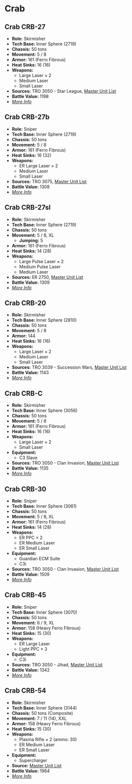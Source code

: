 # Crab
## Crab CRB-27
- **Role:** Skirmisher
- **Tech Base:** Inner Sphere (2719)
- **Chassis:** 50 tons
- **Movement:** 5 / 8
- **Armor:** 161 (Ferro Fibrous)
- **Heat Sinks:** 16 (16)
- **Weapons:**
  - Large Laser × 2
  - Medium Laser
  - Small Laser
- **Sources:** TRO 3050 - Star League, [Master Unit List](http://masterunitlist.info/Unit/Details/716/crab-crb-27)
- **Battle Value:** 1198
- [*More Info*](crab/crab_crb-27.md)

## Crab CRB-27b
- **Role:** Sniper
- **Tech Base:** Inner Sphere (2719)
- **Chassis:** 50 tons
- **Movement:** 5 / 8
- **Armor:** 161 (Ferro Fibrous)
- **Heat Sinks:** 16 (32)
- **Weapons:**
  - ER Large Laser × 2
  - Medium Laser
  - Small Laser
- **Sources:** TRO 3075, [Master Unit List](http://masterunitlist.info/Unit/Details/717/crab-crb-27b)
- **Battle Value:** 1308
- [*More Info*](crab/crab_crb-27b.md)

## Crab CRB-27sl
- **Role:** Skirmisher
- **Tech Base:** Inner Sphere (2719)
- **Chassis:** 50 tons
- **Movement:** 5 / 8, XL
  - **Jumping:** 5
- **Armor:** 161 (Ferro Fibrous)
- **Heat Sinks:** 14 (28)
- **Weapons:**
  - Large Pulse Laser × 2
  - Medium Pulse Laser
  - Medium Laser
- **Sources:** ER 2750, [Master Unit List](http://masterunitlist.info/Unit/Details/5873/crab-crb-27sl)
- **Battle Value:** 1309
- [*More Info*](crab/crab_crb-27sl.md)

## Crab CRB-20
- **Role:** Skirmisher
- **Tech Base:** Inner Sphere (2810)
- **Chassis:** 50 tons
- **Movement:** 5 / 8
- **Armor:** 144
- **Heat Sinks:** 16 (16)
- **Weapons:**
  - Large Laser × 2
  - Medium Laser
  - Small Laser
- **Sources:** TRO 3039 - Succession Wars, [Master Unit List](http://masterunitlist.info/Unit/Details/715/crab-crb-20)
- **Battle Value:** 1143
- [*More Info*](crab/crab_crb-20.md)

## Crab CRB-C
- **Role:** Skirmisher
- **Tech Base:** Inner Sphere (3056)
- **Chassis:** 50 tons
- **Movement:** 5 / 8
- **Armor:** 161 (Ferro Fibrous)
- **Heat Sinks:** 16 (16)
- **Weapons:**
  - Large Laser × 2
  - Small Laser
- **Equipment:**
  - C3 Slave
- **Sources:** TRO 3050 - Clan Invasion, [Master Unit List](http://masterunitlist.info/Unit/Details/720/crab-crb-c)
- **Battle Value:** 1135
- [*More Info*](crab/crab_crb-c.md)

## Crab CRB-30
- **Role:** Sniper
- **Tech Base:** Inner Sphere (3061)
- **Chassis:** 50 tons
- **Movement:** 5 / 8, XL
- **Armor:** 161 (Ferro Fibrous)
- **Heat Sinks:** 14 (28)
- **Weapons:**
  - ER PPC × 2
  - ER Medium Laser
  - ER Small Laser
- **Equipment:**
  - Guardian ECM Suite
  - C3i
- **Sources:** TRO 3050 - Clan Invasion, [Master Unit List](http://masterunitlist.info/Unit/Details/718/crab-crb-30)
- **Battle Value:** 1509
- [*More Info*](crab/crab_crb-30.md)

## Crab CRB-45
- **Role:** Sniper
- **Tech Base:** Inner Sphere (3070)
- **Chassis:** 50 tons
- **Movement:** 6 / 9, XL
- **Armor:** 158 (Heavy Ferro Fibrous)
- **Heat Sinks:** 15 (30)
- **Weapons:**
  - ER Large Laser
  - Light PPC × 3
- **Equipment:**
  - C3i
- **Sources:** TRO 3050 - Jihad, [Master Unit List](http://masterunitlist.info/Unit/Details/719/crab-crb-45)
- **Battle Value:** 1342
- [*More Info*](crab/crab_crb-45.md)

## Crab CRB-54
- **Role:** Skirmisher
- **Tech Base:** Inner Sphere (3144)
- **Chassis:** 50 tons (Composite)
- **Movement:** 7 / 11 (14), XXL
- **Armor:** 158 (Heavy Ferro Fibrous)
- **Heat Sinks:** 15 (30)
- **Weapons:**
  - Plasma Rifle × 2 (ammo: 30)
  - ER Medium Laser
  - ER Small Laser
- **Equipment:**
  - Supercharger
- **Source:** [Master Unit List](http://masterunitlist.info/Unit/Details/7510/crab-crb-54)
- **Battle Value:** 1964
- [*More Info*](crab/crab_crb-54.md)

